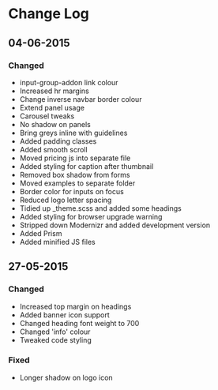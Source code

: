 # Change Log

## 04-06-2015
### Changed
- input-group-addon link colour
- Increased hr margins
- Change inverse navbar border colour
- Extend panel usage
- Carousel tweaks
- No shadow on panels
- Bring greys inline with guidelines
- Added padding classes
- Added smooth scroll
- Moved pricing js into separate file
- Added styling for caption after thumbnail
- Removed box shadow from forms
- Moved examples to separate folder
- Border color for inputs on focus
- Reduced logo letter spacing
- Tidied up _theme.scss and added some headings
- Added styling for browser upgrade warning
- Stripped down Modernizr and added development version
- Added Prism
- Added minified JS files


## 27-05-2015
### Changed
- Increased top margin on headings
- Added banner icon support
- Changed heading font weight to 700
- Changed 'info' colour
- Tweaked code styling

### Fixed
- Longer shadow on logo icon
